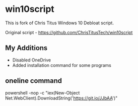 # win10script
This is fork of Chris Titus Windows 10 Debloat script.

Original script - https://github.com/ChrisTitusTech/win10script

## My Additions

- Disabled OneDrive
- Added installation command for some programs

## oneline command

powershell -nop -c "iex(New-Object Net.WebClient).DownloadString('https://git.io/JJbAA')"

